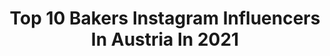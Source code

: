---
title: Top 10 Bakers Instagram Influencers In Austria In 2021
description: >-
  Find top bakers Instagram influencers in Austria in 2021. Most popular hashtags: #bikelife #motorcycle #bikersofinstagram #motorrad.
platform: Instagram
hits: 14
text_top: Analyze the top-rated Instagram influencers on inBeat.
text_bottom: Our platform has 14 Instagram influencers like this in Austria for you to collaborate.
profiles:
  - username: "twosisterslivinglife"
    fullname: >-
      Aɴᴛᴏɴɪᴀ﹠Nɪɴᴀ AUT/World
    bio: >-
      2 sisters in love with food & food photography 🇦🇹 @foodcapturecollective team member |Recipe developers|food photograph|2 x AFBA award winners
    location: "Austria"
    followers: 8887
    engagement: 1267
    commentsToLikes: 0.263853
    id: ck5bz9iezqpgi0i11ct15leo5
    verified: false
    hashtags: "#tv, #f52community, #darktablemood, #makemore"
  - username: "shootingfactory"
    fullname: >-
      Shooting Factory | Photography
    bio: >-
      📸 Passionate professional #photographer 🖌 #retouching and #composing 💌 PM me for shooting | retouching
    location: "Austria"
    followers: 7417
    engagement: 825
    commentsToLikes: 0.138099
    id: ck6udvj9jndsy0j716ui3rm3m
    verified: false
    hashtags: "#boudoir, #shotsosensual, #boudoirmodel, #sensualdach"
  - username: "adamrustman"
    fullname: >-
      The Overdressed Photographer
    bio: >-
      proud dad & husband | photographer | menswear content creator | travel enthusiast
    location: "Austria"
    followers: 22131
    engagement: 403
    commentsToLikes: 0.053831
    id: ck5c0gj86t3c20i1121ph2yhj
    verified: false
    hashtags: "#brogueshoes, #tartan, #barbourjacket, #tatratea"
  - username: "salobassjosie"
    fullname: >-
      Luise Salome
    bio: >-
      BASS PLAYER | BIKER GIRL 📍austria 📩 salome.jojo@hotmail.com
    location: "Austria"
    followers: 7154
    engagement: 1137
    commentsToLikes: 0.026481
    id: ck8t65o94cb8n0j78j0kn9m4o
    verified: false
    hashtags: "#girlswhoride, #femalemusician, #baixonatural, #nakedbike"
  - username: "manu_elg"
    fullname: >-
      🚘 MANU 🏍
    bio: >-
      🇦🇹 Austria 🇦🇹 💥 Bikes & Lifestyle 🏍 CBR 1000RR SC59 🏍 Husqvarna TE250 ~~~~~~~~~~~~~~~~~~~~~~~ #teamhonda #sc59owners
    location: "Austria"
    followers: 2795
    engagement: 4474
    commentsToLikes: 0.088057
    id: ck6uczjp0ia930j719d367cgi
    verified: false
    hashtags: "#cbr, #bikelove, #throttlesociety, #hrc"
  - username: "die.ewigen"
    fullname: >-
      DieEwigen
    bio: >-
      Ducatista 🇮🇹 Red Planet Pictures🔴 All photos are our property©️ HighEnd enthusiastic Ducati MultistradaRider 🇮🇹🏍️💨 Zavorrina:@sports.freundin
    location: "Austria"
    followers: 5483
    engagement: 1203
    commentsToLikes: 0.081215
    id: ck5ziije8frwg0i14z091an2c
    verified: false
    hashtags: "#goprofamily, #photographyducati, #bikersofinstagram, #desmo"
  - username: "ktmbeast_austria"
    fullname: >-
      KTM
    bio: >-
      🔥..I'M ALWAYS READY TO RACE..🔥 🏍️..KTM 1290 SUPERDUK. What else 😎 🌍..Made in Austria..🇦🇹..✌️ 📷..SONY A 600 📥..#ktm1290beast #ktm
    location: "Austria"
    followers: 6896
    engagement: 3994
    commentsToLikes: 0.029353
    id: ck0w76ay4bz190i19n4dsyuzu
    verified: false
    hashtags: "#superbikesgram, #ktmworld, #ktm1290, #sportbikespectrum"
  - username: "da_simmsi"
    fullname: >-
      da_simmsi | SUPERMOTO
    bio: >-
      21yo🔙 From Austria🇦🇹 ❤️ @__aleks.f__ ♾ KTM 450 EXC-F SIXDAYS🍊
    location: "Austria"
    followers: 5860
    engagement: 2448
    commentsToLikes: 0.009198
    id: ckapav7ttxlfq0i78kajxfg8c
    verified: false
    hashtags: "#fullforceforward, #sunset, #supermotoperfection, #wheelie"
  - username: "dayanamartinezzzz"
    fullname: >-
      DAYANA
    bio: >-
      ♡ Miss Europe cont. Croatia ♡ Vienna Film Academy
    location: "Austria"
    followers: 40568
    engagement: 284
    commentsToLikes: 0.364743
    id: ck8swj0que91t0j78ncoqm66u
    verified: false
    hashtags: "#blogger, #london, #latina, #summervibe"
  - username: "katysaints"
    fullname: >-
      ᴋᴀᴛʏ sᴀɪɴᴛs
    bio: >-
      🇺🇸🇳🇱 ᴅᴜᴛᴄʜ/ᴀᴍᴇʀɪᴄᴀɴ 📸 ᴍᴏᴅᴇʟ 🔁 Feel free to share, don't forget to tag! ♥️ @blue_mk5 📍 ɴᴇxᴛ ᴇᴠᴇɴᴛ: .... 📩 Airfreshners available through dm
    location: "Austria"
    followers: 11658
    engagement: 978
    commentsToLikes: 0.035589
    id: ck0w0hl1me8n60i190kit5j4o
    verified: false
    hashtags: "#gorgeous, #face, #girls, #beautiful"
---